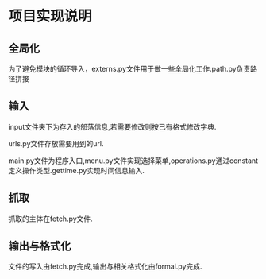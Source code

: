 # 项目实现说明
## 全局化
为了避免模块的循环导入，externs.py文件用于做一些全局化工作.path.py负责路径拼接
## 输入
input文件夹下为存入的部落信息,若需要修改则按已有格式修改字典.

urls.py文件存放需要用到的url.

main.py文件为程序入口,menu.py文件实现选择菜单,operations.py通过constant定义操作类型.gettime.py实现时间信息输入.
## 抓取
抓取的主体在fetch.py文件.
## 输出与格式化
文件的写入由fetch.py完成,输出与相关格式化由formal.py完成.